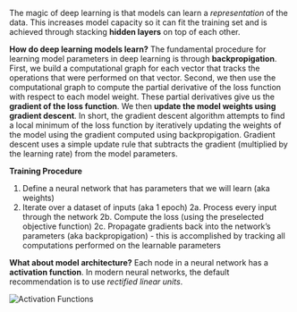 The magic of deep learning is that models can learn a _representation_ of the data. This increases model capacity so it can fit the training set and is achieved through stacking **hidden layers** on top of each other.

**How do deep learning models learn?**
The fundamental procedure for learning model parameters in deep learning is through **backpropigation**. First, we build a computational graph for each vector that tracks the operations that were performed on that vector. Second, we then use the computational graph to compute the partial derivative of the loss function with respect to each model weight. These partial derivatives give us the **gradient of the loss function**. We then **update the model weights using gradient descent**. In short, the gradient descent algorithm attempts to find a local minimum of the loss function by iteratively updating the weights of the model using the gradient computed using backpropigation. Gradient descent uses a simple update rule that subtracts the gradient (multiplied by the learning rate) from the model parameters.

**Training Procedure**
1. Define a neural network that has parameters that we will learn (aka weights)
2. Iterate over a dataset of inputs (aka 1 epoch)
	2a. Process every input through the network
	2b. Compute the loss (using the preselected objective function)
	2c. Propagate gradients back into the network’s parameters (aka backpropigation)
		- this is accomplished by tracking all computations performed on the learnable parameters

**What about model architecture?**
Each node in a neural network has a **activation function**. In modern neural networks, the default recommendation is to use _rectified linear units_.

![Activation Functions](https://cdn-images-1.medium.com/max/1200/1*ZafDv3VUm60Eh10OeJu1vw.png)
